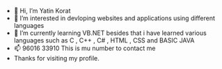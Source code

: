 - 👋 Hi, I’m Yatin Korat<br>
- 👀 I’m interested in devloping websites and applications using different languages<br>
- 🌱 I’m currently learning VB.NET besides that i have learned various languages such as C , C++ , C# , HTML , CSS and BASIC JAVA<br> 
- 📫 96016 33910 This is mu number to contact me<br>
- Thanks for visiting my profile.<br>

<!---
yatinkorat/yatinkorat is a ✨ special ✨ repository because its `README.md` (this file) appears on your GitHub profile.
You can click the Preview link to take a look at your changes.
--->
